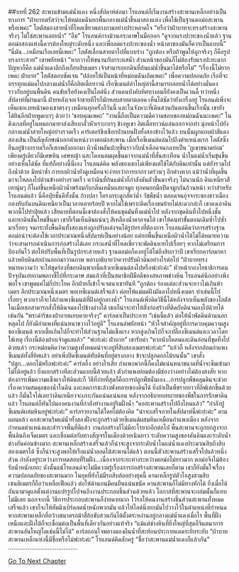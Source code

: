 ##บทที่ 262 สะพานข้ามแม่น้ำแดง
หนึ่งสัปดาห์ต่อมา โรแลนด์ก็เริ่มงานสร้างสะพานเหล็กอย่างเป็นทางการ
“ฝ่าบาทตรัสว่าจะให้หม่อมฉันยกพื้นกลางแม่น้ำขึ้นมาสองแห่ง เพื่อใช้เป็นฐานตอม่อสะพานหรือเพคะ” โลตัสมองสายน้ำที่ไหลเชี่ยวพลางถามอย่างประหลาดใจ “หรือว่าฝ่าบาทจะทรงสร้างสะพานจริงๆ ไม่ใช่สะพานลอยน้ำ”
“อืม” โรแลนด์กางม้วนกระดาษในมือออก “ดูจากแรงปะทะของน้ำแล้ว ฐานตอม่อสองแห่งนี้ควรต้องใหญ่ระดับหนึ่ง และเพื่อลดแรงปะทะของน้ำ หน้าตาของมันก็ควรเป็นแบบนี้”
“นี่มัน...เหมือนเรือเลยนี่เพคะ” โลตัสเลื่อนสายตาไปที่แบบร่าง
“ถูกต้อง หรือถ้าพูดให้ถูกจริงๆ ก็คือรูปทรงกระสวย” เขาพยักหน้า “หากวางให้ขนานกับกระแสน้ำ ส่วนหน้าของมันก็ไม่ต้องรับแรงปะทะมาก ปัญหาก็คือ แม่น้ำแดงลึกถึงเกือบสิบเมตร เจ้าสามารถยกดินที่ก้นแม่น้ำขึ้นมาได้หรือไม่”
“เรื่องนี้ไม่ยากเพคะ ฝ่าบาท” โลตัสตอบชัดเจน “ปล่อยให้เป็นหน้าที่หม่อมฉันเถิดเพคะ”
เพื่อความปลอดภัย เรือที่จะบรรทุกแม่มดไปกลางแม่น้ำก็คือลิตเติ้ลทาวน์ เรือซีเมนต์ลำใหญ่ลำนี้สามารถลอยน้ำได้อย่างมั่นคงราวกับอยู่บนพื้นดิน คนขับเรือยังคงเป็นไลต์นิ่ง ส่วนคนบังคับทิศทางลมก็ยังคงเป็นเวนดี้
ทว่าหนึ่งสัปดาห์ที่ผ่านมานี้ ฝ่ายหลังเจอเจ้าชายทีไรก็มักหลบสายตาตลอด เห็นได้ชัดว่ายังเกร็งอยู่ โรแลนด์เพิ่งจะเห็นเธอเงยหน้ามองเขาตรงๆ เหมือนทุกครั้งก็วันนี้ และในจังหวะที่เดินสวนกันตอนขึ้นเรือนั้น เขายังได้ยินอีกฝ่ายพูดเบาๆ ด้วยว่า ‘ขอบคุณเพคะ’
“งานนี้ถือเป็นความดีความชอบของหม่อมฉันนะเพคะ” ไนติงเกลที่อยู่ในหมอกมายาส่งเสียงกลั้วหัวเราะเบาๆ ข้างหูเขา
ลิตเติ้ลทาวน์แล่นออกจากท่า มุ่งหน้าไปยังกลางแม่น้ำสายใหญ่อย่างรวดเร็ว คาร์เตอร์ขึงเชือกป่านบนฝั่งทั้งสองข้างไว้แล้ว บนนั้นผูกแถบผ้าสีแดงสองเส้น เป็นสัญลักษณ์บอกตำแหน่งวางตอม่อสะพาน เมื่อเรือซีเมนต์แล่นไปถึงตำแหน่งแรก โลตัสซึ่งยืนอยู่ข้างกราบเรือก็เสกพลังออกมา
ผิวน้ำพลันปะทุขึ้นราวกับน้ำเดือดจนกลายเป็น ‘ภูเขาขนาดย่อม’ เพียงครู่เดียวก็มีเศษหิน เศษหญ้า และโคลนตมผุดขึ้นมาจากแม่น้ำที่สั่นสะเทือน น้ำในแม่น้ำเริ่มขุ่นขึ้นอย่างเห็นได้ชัด
ที่แท้ก็อย่างนี้นี่เอง โรแลนด์คิด พลังของเธอไม่เพียงแต่ใช้ได้กับดินเท่านั้น แต่ยังรวมไปถึงน้ำด้วย มิหนำซ้ำ การยกผิวน้ำยังดูเหมือนจะง่ายกว่าการยกกรวดร่วนๆ อีกต่างหาก แม้ว่าน้ำที่ผุดขึ้นมาจะไหลลงไปด้านข้างอย่างรวดเร็ว ทว่าดินที่ก้นแม่น้ำก็กำลังดันตัวขึ้นมาจริงๆ
ไม่นานนัก ดินเหนียวสีเทานุ่มๆ ก็โผล่ขึ้นเหนือผิวน้ำพร้อมกับกลิ่นเหม็นแสบจมูก ทุกคนยกมือปิดจมูกกันถ้วนหน้า
ทว่าสำหรับโรแลนด์แล้ว นี่คือปุ๋ยชั้นดีทั้งนั้น ก้างปลา โครงกระดูกสัตว์น้ำ วัชพืชน้ำ ตลอดจนอุจจาระของชาวเมืองกองทับกันบนดินเหนียวเป็นเวลาหลายร้อยปี หากไม่ใช่เพราะติดเรื่องขนย้ายไม่สะดวกล่ะก็ เขาคงเอาดินพวกนี้ไปทำปุ๋ยแล้ว เสียดายที่ตอนนี้เขาต้องสั่งให้คนขุดมันทิ้งแม่น้ำไป
หลังจากขุดดินทิ้งไปหนึ่งชั้น และยกดินชั้นใหม่ขึ้นมา เขาก็เริ่มเห็นดินแน่นๆ สีเหลืองน้ำตาลจนได้ เขาให้คนทำขั้นตอนเดิมซ้ำไปซ้ำมาเรื่อยๆ จนกระทั่งพื้นดินทั้งสองแห่งถูกปรับแต่งจนได้รูปทรงที่ต้องการ
โรแลนด์คิดว่าการสร้างฐานตอม่อน่าจะต้องใช้เวลาประมาณหนึ่งสัปดาห์เป็นอย่างน้อย แค่ยกพื้นขึ้นเหนือผิวน้ำได้ไม่ได้หมายความว่าจะสามารถดำเนินการก่อสร้างได้เลย กระแสน้ำที่ไหลเชี่ยวจะพัดดินหายไปเรื่อยๆ หากไม่เตรียมการป้องกันไว้ ต่อให้ปรับพื้นที่เป็นรูปกระสวยแล้ว ฐานตอม่อก็คงอยู่ได้ไม่ถึงสิบกว่าปี
เขาเรียกคาร์ลมาหา แล้วหยิบดินสอถ่านออกมาวาดภาพ พลางอธิบายว่าควรปรับผิวดินอย่างไรต่อไป
“ฝ่าบาททรงหมายความว่า จะให้ขุดร่องที่ขอบดินพวกนี้แล้วเทซีเมนต์ลงไปหรือพ่ะย่ะค่ะ” หัวหน้ากองโยธาธิการคนปัจจุบันเอ่ยถามพลางชี้ไปที่กระดาษ
สมแล้วที่เป็นสมาชิกฝีมือดีของสหภาพช่างหิน โรแลนด์นึกอย่างพึงพอใจ เขาพูดแค่ไม่กี่ประโยค อีกฝ่ายก็เข้าใจเจตนาเขาทันที
“ถูกต้อง ร่องแต่ละส่วนจะยาวไม่เกินห้าเมตร ลึกประมาณหนึ่งเมตร พอเทซีเมนต์เสร็จแล้ว ค่อยให้แม่มดฝังมันลงไปหนึ่งเมตร ทำเช่นนี้ไปเรื่อยๆ พวกเราก็จะได้กำแพงซีเมนต์ที่ฝังอยู่กลางน้ำ” โรแลนด์เพิ่งคิดวิธีนี้ได้หลังจากเห็นพลังของโลตัส ในเมื่อเธอสามารถสั่งให้ดินจมลงไปข้างล่างได้ เธอก็น่าจะทำให้สิ่งก่อสร้างที่ติดกับดินจมลงไปด้วยได้เช่นกัน
“พระดำริของฝ่าบาทแยบคายจริงๆ” คาร์ลตาเป็นประกาย “เช่นนี้แล้ว ต่อให้น้ำพัดดินด้านนอกหลุดไป ก็ยังมีกำแพงที่แน่นหนาขวางไว้อยู่ดี”
โรแลนด์พยักหน้า “หัวใจสำคัญอยู่ที่การควบคุมความสูงของซีเมนต์ หากเตี้ยเกินไปก็จะทำให้ส่วนฐานไม่แข็งแรง หากสูงเกินไปก็จะเปลืองซีเมนต์และเวลาโดยใช่เหตุ เรื่องนี้ต้องฝากเจ้าดูแลแล้ว”
“พ่ะย่ะค่ะ ฝ่าบาท” เขารับคำ “หากนับโคลนและดินอ่อนที่ขุดทิ้งไปด้วยแล้ว กระหม่อมคิดว่าความสูงทั้งหมดน่าจะอยู่ที่สิบสองเมตรพ่ะย่ะค่ะ”
“แล้วก็ หลังจากล้อมกำแพงซีเมนต์ทั้งสี่ทิศแล้ว อย่าเพิ่งปิดซีเมนต์ทับดินที่อยู่ตรงกลาง ข้าจะปลูกดอกไม้บนนั้น” เขาสั่ง
“ปลูก...ดอกไม้หรือพ่ะย่ะค่ะ” คาร์ลอึ้ง
อย่างไรเสีย กำแพงพวกนี้ก็คงไม่แน่นหนาขนาดที่น้ำจะซึมเข้ามาไม่ได้อยู่แล้ว ยิ่งแยกสร้างทีละส่วนแบบนี้ด้วยแล้ว ตัวกำแพงย่อมต้องมีช่องว่างอย่างไม่ต้องสงสัย หากต้องการเพิ่มความแข็งแรงให้ดินล่ะก็ วิธีที่ง่ายที่สุดก็คือการปลูกพืชนั่นเอง...การปลูกพืชคลุมดินจะช่วยเรื่องความสมดุลของน้ำในดิน และลดการชะล้างพังทลายของดินได้ ยิ่งถ้าเป็นพืชรากยาวที่ลีฟเสกขึ้นด้วยแล้ว ก็มั่นใจได้เลยว่าดินเหนียวจะเกาะกันแน่นแน่นอน
หลังจากอธิบายบทบาทของพืชในการรักษาดินแล้ว โรแลนด์ก็หันไปมองคนงานที่กำลังทำงานอยู่ริมฝั่งน้ำ “คอสะพานสร้างไปถึงไหนแล้ว”
“กำลังปูซีเมนต์ผสมหินอยู่พ่ะย่ะค่ะ” คาร์ลรายงานได้โดยไม่ต้องคิด “น่าจะเสร็จภายในสัปดาห์นี้พ่ะย่ะค่ะ”
ตามแผนแล้ว คอสะพานริมแม่น้ำทั้งสองฝั่งจะถูกสร้างด้วยซีเมนต์ผสมหินเหมือนกำแพงเมือง หลังจากกำหนดตำแหน่งและสำรวจพื้นที่ดีแล้ว งานก่อสร้างก็ไม่มีอะไรยากอีกต่อไป พื้นสะพานจะถูกยกสูงจากพื้นดินถึงเจ็ดเมตร และเชื่อมต่อกับทางสัญจรในเมืองด้วยเนินยาว ระดับความสูงของคันดินและระดับน้ำต่างกันค่อนข้างมาก สะพานเหล็กสร้างเสร็จแล้วก็น่าจะสูงจากระดับน้ำในแม่น้ำแดงประมาณสิบถึงสิบสองเมตรได้ ซึ่งก็น่าจะสูงพอให้เรือแม่น้ำลอดใต้สะพานได้แล้ว
ตอนนี้ตัวสะพานสร้างเสร็จไปแล้วหนึ่งส่วน กำลังอยู่ระหว่างการทดสอบที่ริมฝั่ง...เนื่องจากระยะห่างระหว่างตอม่อไม่ยาวมาก ตอม่อจึงไม่ต้องรับน้ำหนักเยอะ ดังนั้นแม้โรแลนด์จะไม่มีความรู้เรื่องการก่อสร้างสะพานเลยก็ตาม เขาก็ยังมั่นใจเรื่องความปลอดภัยของสะพานมาก ในยุคที่ยังไม่มีรถสิบล้ออย่างยุคนี้ คานเหล็กรูปตัวไอสูงสามสิบเซนติเมตรก็ถือว่าเหลือเฟือแล้ว ต่อให้ด้านบนมีคนยืนแน่นขนัด คานสะพานก็ไม่มีทางหักได้ ยิ่งเมื่อได้อันนามาดูแลตั้งแต่งานแปรรูปไปจนถึงงานประกอบชิ้นส่วนด้วยแล้ว โอกาสที่สะพานจะถล่มนั้นก็แทบไม่มีเลย
นอกจากนี้ วิธีการประกอบสะพานก็ง่ายดายมาก ไว้รอให้คนงานสร้างชิ้นส่วนสะพานทั้งหมดเสร็จแล้ว เขาก็จะให้ฮัมมิงเบิร์ดลดน้ำหนักพวกมัน แล้วให้ไลต์นิ่งยกมันไปวางไว้ในตำแหน่งที่กำหนด
หากสะพานเหล็กที่กว้างขนาดรถม้าสี่ล้อขับสวนกันได้ตั้งตระหง่านอยู่กลางแม่น้ำแดงเมื่อไร พื้นที่ฝั่งเหนือและฝั่งใต้ก็จะเชื่อมต่อเป็นพื้นที่เดียวกันอย่างแท้จริง
“แม้แต่ช่างหินที่ยิ่งใหญ่ที่สุดก็จินตนาการสะพานอันใหญ่โตเช่นนี้ไม่ได้” คาร์ลถอนใจพลางมองผืนน้ำที่สะท้อนประกายแดดระยิบระยับ “ฝ่าบาท สะพานเหล็กแห่งนี้มีชื่อหรือไม่พ่ะย่ะค่ะ”
โรแลนด์คิดสักครู่ “ชื่อว่าสะพานแม่น้ำแดงก็แล้วกัน”
.......................................




[Go To Next Chapter]( ./175.md)